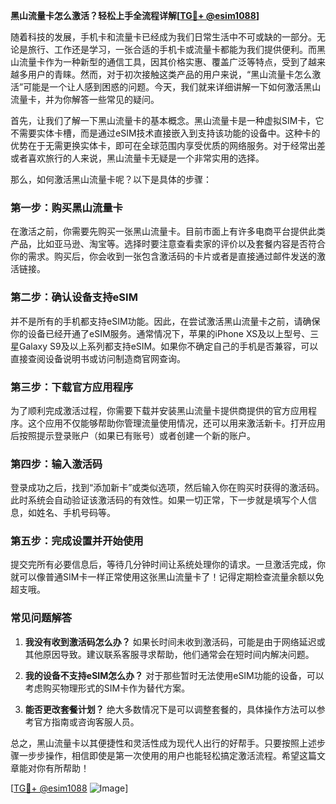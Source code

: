 **黑山流量卡怎么激活？轻松上手全流程详解[[TG💪+ @esim1088](https://t.me/s/esim1088)]**

随着科技的发展，手机卡和流量卡已经成为我们日常生活中不可或缺的一部分。无论是旅行、工作还是学习，一张合适的手机卡或流量卡都能为我们提供便利。而黑山流量卡作为一种新型的通信工具，因其价格实惠、覆盖广泛等特点，受到了越来越多用户的青睐。然而，对于初次接触这类产品的用户来说，“黑山流量卡怎么激活”可能是一个让人感到困惑的问题。今天，我们就来详细讲解一下如何激活黑山流量卡，并为你解答一些常见的疑问。

首先，让我们了解一下黑山流量卡的基本概念。黑山流量卡是一种虚拟SIM卡，它不需要实体卡槽，而是通过eSIM技术直接嵌入到支持该功能的设备中。这种卡的优势在于无需更换实体卡，即可在全球范围内享受优质的网络服务。对于经常出差或者喜欢旅行的人来说，黑山流量卡无疑是一个非常实用的选择。

那么，如何激活黑山流量卡呢？以下是具体的步骤：

### **第一步：购买黑山流量卡**
在激活之前，你需要先购买一张黑山流量卡。目前市面上有许多电商平台提供此类产品，比如亚马逊、淘宝等。选择时要注意查看卖家的评价以及套餐内容是否符合你的需求。购买后，你会收到一张包含激活码的卡片或者是直接通过邮件发送的激活链接。

### **第二步：确认设备支持eSIM**
并不是所有的手机都支持eSIM功能。因此，在尝试激活黑山流量卡之前，请确保你的设备已经开通了eSIM服务。通常情况下，苹果的iPhone XS及以上型号、三星Galaxy S9及以上系列都支持eSIM。如果你不确定自己的手机是否兼容，可以直接查阅设备说明书或访问制造商官网查询。

### **第三步：下载官方应用程序**
为了顺利完成激活过程，你需要下载并安装黑山流量卡提供商提供的官方应用程序。这个应用不仅能够帮助你管理流量使用情况，还可以用来激活新卡。打开应用后按照提示登录账户（如果已有账号）或者创建一个新的账户。

### **第四步：输入激活码**
登录成功之后，找到“添加新卡”或类似选项，然后输入你在购买时获得的激活码。此时系统会自动验证该激活码的有效性。如果一切正常，下一步就是填写个人信息，如姓名、手机号码等。

### **第五步：完成设置并开始使用**
提交完所有必要信息后，等待几分钟时间让系统处理你的请求。一旦激活完成，你就可以像普通SIM卡一样正常使用这张黑山流量卡了！记得定期检查流量余额以免超支哦。

### **常见问题解答**

1. **我没有收到激活码怎么办？**
   如果长时间未收到激活码，可能是由于网络延迟或其他原因导致。建议联系客服寻求帮助，他们通常会在短时间内解决问题。

2. **我的设备不支持eSIM怎么办？**
   对于那些暂时无法使用eSIM功能的设备，可以考虑购买物理形式的SIM卡作为替代方案。

3. **能否更改套餐计划？**
   绝大多数情况下是可以调整套餐的，具体操作方法可以参考官方指南或咨询客服人员。

总之，黑山流量卡以其便捷性和灵活性成为现代人出行的好帮手。只要按照上述步骤一步步操作，相信即使是第一次使用的用户也能轻松搞定激活流程。希望这篇文章能对你有所帮助！

[[TG💪+ @esim1088](https://t.me/s/esim1088) ![Image](https://i.postimg.cc/4NQfJmqS/Snipaste-2025-05-13-00-14-12.png)]